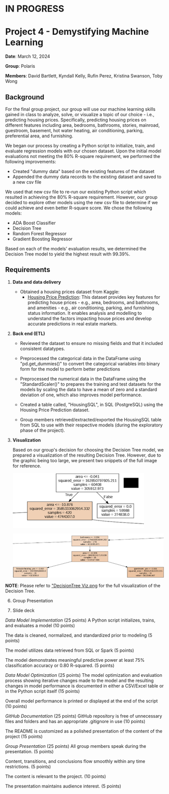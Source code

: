 # IN PROGRESS

# Project 4 - Demystifying Machine Learning

**Date**: March 12, 2024

**Group**: Polaris

**Members**: David Bartlett, Kyndall Kelly, Rufin Perez, Kristina Swanson, Toby Wong

## Background
For the final group project, our group will use our machine learning skills gained in class to analyze, solve, or visualize a topic of our choice - i.e., predicting housing prices. Specifically, predicting housing prices on different features including area, bedrooms, bathrooms, stories, mainroad, guestroom, basement, hot water heating, air conditioning, parking, preferential area, and furnishing.

We began our process by creating a Python script to initialize, train, and evaluate regression models with our chosen dataset. Upon the initial model evaluations not meeting the 80% R-square requirement, we performed the following improvements:

* Created "dummy data" based on the existing features of the dataset
* Appended the dummy data records to the existing dataset and saved to a new csv file

We used that new csv file to re-run our existing Python script which resulted in achieving the 80% R-square requirement. However, our group decided to explore other models using the new csv file to determine if we could achieve and even better R-square score. We chose the following models:

* ADA Boost Classifier
* Decision Tree
* Random Forest Regressor
* Gradient Boosting Regressor

Based on each of the models' evaluation results, we determined the Decision Tree model to yield the highest result with 99.39%.

## Requirements

1. **Data and data delivery**

   * Obtained a housing prices dataset from Kaggle:
     - [Housing Price Prediction](https://www.kaggle.com/datasets/harishkumardatalab/housing-price-prediction): This dataset provides key features for predicting house prices - e.g., area, bedrooms, and bathrooms, and amenities - e.g., air conditioning, parking, and furnishing status information. It enables analysis and modelling to understand the factors impacting house prices and develop accurate predictions in real estate markets.


2. **Back end (ETL)**

   * Reviewed the dataset to ensure no missing fields and that it included consistent datatypes.
  
   * Preprocessed the categorical data in the DataFrame using "pd.get_dummies()" to convert the categorical variables into binary form for the model to perform better predictions
  
   * Preprocessed the numerical data in the DataFrame using the "StandardScaler()" to prepares the training and test datasets for the models by scaling the data to have a mean of zero and a standard deviation of one, which also improves model performance.
  
   * Created a table called, "HousingSQL", in SQL (PostgreSQL) using the Housing Price Prediction dataset.
  
   * Group members retrieved/extracted/exported the HousingSQL table from SQL to use with their respective models (during the exploratory phase of the project).
   
4. **Visualization**

   Based on our group's decision for choosing the Decision Tree model, we prepared a visualization of the resulting Decision Tree. However, due to the graphic being too large, we present two snippets of the full image for reference.

   ![DecisionTreeSnippet1](https://github.com/UNCC-DA-2024-Polaris/HousingPricePrediction/blob/main/DecisionTreeSnippet1.png)

   ![DecisionTreeSnippet2](https://github.com/UNCC-DA-2024-Polaris/HousingPricePrediction/blob/main/DecisionTreeSnippet2.png)

**NOTE**: Please refer to ["DecisionTree Viz.png](https://github.com/UNCC-DA-2024-Polaris/HousingPricePrediction/blob/main/DecisionTree%20Viz.png) for the full visualization of the Decision Tree. 
   

   

6. Group Presentation
  
7. Slide deck











_Data Model Implementation_ (25 points)
A Python script initializes, trains, and evaluates a model (10 points)

The data is cleaned, normalized, and standardized prior to modeling (5 points)

The model utilizes data retrieved from SQL or Spark (5 points)

The model demonstrates meaningful predictive power at least 75% classification accuracy or 0.80 R-squared. (5 points)

_Data Model Optimization_ (25 points)
The model optimization and evaluation process showing iterative changes made to the model and the resulting changes in model performance is documented in either a CSV/Excel table or in the Python script itself (15 points)

Overall model performance is printed or displayed at the end of the script (10 points)

_GitHub Documentation_ (25 points)
GitHub repository is free of unnecessary files and folders and has an appropriate .gitignore in use (10 points)

The README is customized as a polished presentation of the content of the project (15 points)

_Group Presentation_ (25 points)
All group members speak during the presentation. (5 points)

Content, transitions, and conclusions flow smoothly within any time restrictions. (5 points)

The content is relevant to the project. (10 points)

The presentation maintains audience interest. (5 points)

